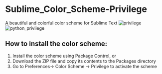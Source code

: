 # Sublime_Color_Scheme-Privilege
A beautiful and colorful color scheme for Sublime Text 
![privilege](https://user-images.githubusercontent.com/28308256/34424266-54949c16-ec48-11e7-8bd9-166e14794750.png)
![python_privilege](https://user-images.githubusercontent.com/28308256/34424267-54c81be0-ec48-11e7-88e9-928739d20df0.png)
## How to install the color scheme:
1. Install the color scheme using Package Control, or
2. Download the ZIP file and copy its contents to the Packages directory
3. Go to Preferences-> Color Scheme -> Privilege to activate the scheme
